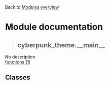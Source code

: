 Back to [Modules overview](https://github.com/pyrustic/cyberpunk-theme/blob/master/docs/modules/README.md)
  
# Module documentation
>## cyberpunk\_theme.\_\_main\_\_
No description
<br>
[functions (1)](https://github.com/pyrustic/cyberpunk-theme/blob/master/docs/modules/content/cyberpunk_theme.__main__/functions.md)


## Classes

